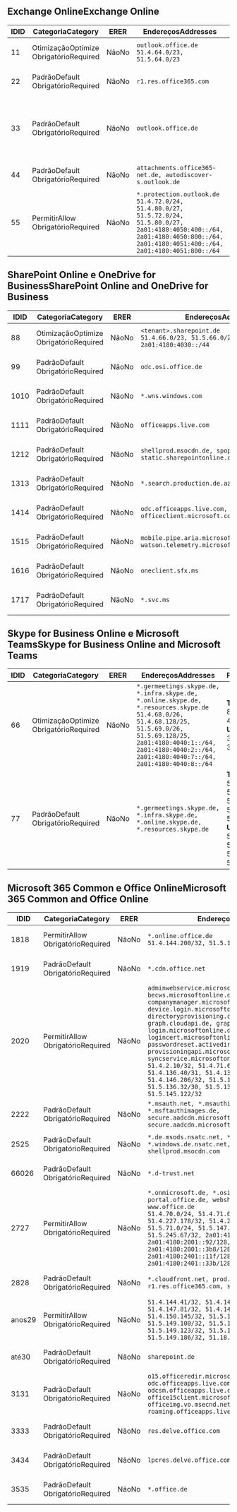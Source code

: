<!--THIS FILE IS AUTOMATICALLY GENERATED. MANUAL CHANGES WILL BE OVERWRITTEN.-->
<!--Please contact the Office 365 Endpoints team with any questions.-->
<!--Germany endpoints version 2020070800-->
<!--File generated 2020-09-28 14:04:23.2989-->

## <a name="exchange-online"></a><span data-ttu-id="e9430-101">Exchange Online</span><span class="sxs-lookup"><span data-stu-id="e9430-101">Exchange Online</span></span>

<span data-ttu-id="e9430-102">ID</span><span class="sxs-lookup"><span data-stu-id="e9430-102">ID</span></span> | <span data-ttu-id="e9430-103">Categoria</span><span class="sxs-lookup"><span data-stu-id="e9430-103">Category</span></span> | <span data-ttu-id="e9430-104">ER</span><span class="sxs-lookup"><span data-stu-id="e9430-104">ER</span></span> | <span data-ttu-id="e9430-105">Endereços</span><span class="sxs-lookup"><span data-stu-id="e9430-105">Addresses</span></span> | <span data-ttu-id="e9430-106">Portas</span><span class="sxs-lookup"><span data-stu-id="e9430-106">Ports</span></span>
-- | -------------------- | -- | ----------------------------------------------------------------------------------------------------------------------------------------------------------------------------------------- | -------------------------------
<span data-ttu-id="e9430-107">1</span><span class="sxs-lookup"><span data-stu-id="e9430-107">1</span></span> | <span data-ttu-id="e9430-108">Otimização</span><span class="sxs-lookup"><span data-stu-id="e9430-108">Optimize</span></span><BR><span data-ttu-id="e9430-109">Obrigatório</span><span class="sxs-lookup"><span data-stu-id="e9430-109">Required</span></span> | <span data-ttu-id="e9430-110">Não</span><span class="sxs-lookup"><span data-stu-id="e9430-110">No</span></span> | `outlook.office.de`<BR>`51.4.64.0/23, 51.5.64.0/23` | <span data-ttu-id="e9430-111">**TCP:** 443, 80</span><span class="sxs-lookup"><span data-stu-id="e9430-111">**TCP:** 443, 80</span></span>
<span data-ttu-id="e9430-112">2</span><span class="sxs-lookup"><span data-stu-id="e9430-112">2</span></span> | <span data-ttu-id="e9430-113">Padrão</span><span class="sxs-lookup"><span data-stu-id="e9430-113">Default</span></span><BR><span data-ttu-id="e9430-114">Obrigatório</span><span class="sxs-lookup"><span data-stu-id="e9430-114">Required</span></span> | <span data-ttu-id="e9430-115">Não</span><span class="sxs-lookup"><span data-stu-id="e9430-115">No</span></span> | `r1.res.office365.com` | <span data-ttu-id="e9430-116">**TCP:** 443, 80</span><span class="sxs-lookup"><span data-stu-id="e9430-116">**TCP:** 443, 80</span></span>
<span data-ttu-id="e9430-117">3</span><span class="sxs-lookup"><span data-stu-id="e9430-117">3</span></span> | <span data-ttu-id="e9430-118">Padrão</span><span class="sxs-lookup"><span data-stu-id="e9430-118">Default</span></span><BR><span data-ttu-id="e9430-119">Obrigatório</span><span class="sxs-lookup"><span data-stu-id="e9430-119">Required</span></span> | <span data-ttu-id="e9430-120">Não</span><span class="sxs-lookup"><span data-stu-id="e9430-120">No</span></span> | `outlook.office.de` | <span data-ttu-id="e9430-121">**TCP:** 143, 25, 587, 993, 995</span><span class="sxs-lookup"><span data-stu-id="e9430-121">**TCP:** 143, 25, 587, 993, 995</span></span>
<span data-ttu-id="e9430-122">4</span><span class="sxs-lookup"><span data-stu-id="e9430-122">4</span></span> | <span data-ttu-id="e9430-123">Padrão</span><span class="sxs-lookup"><span data-stu-id="e9430-123">Default</span></span><BR><span data-ttu-id="e9430-124">Obrigatório</span><span class="sxs-lookup"><span data-stu-id="e9430-124">Required</span></span> | <span data-ttu-id="e9430-125">Não</span><span class="sxs-lookup"><span data-stu-id="e9430-125">No</span></span> | `attachments.office365-net.de, autodiscover-s.outlook.de` | <span data-ttu-id="e9430-126">**TCP:** 443, 80</span><span class="sxs-lookup"><span data-stu-id="e9430-126">**TCP:** 443, 80</span></span>
<span data-ttu-id="e9430-127">5</span><span class="sxs-lookup"><span data-stu-id="e9430-127">5</span></span> | <span data-ttu-id="e9430-128">Permitir</span><span class="sxs-lookup"><span data-stu-id="e9430-128">Allow</span></span><BR><span data-ttu-id="e9430-129">Obrigatório</span><span class="sxs-lookup"><span data-stu-id="e9430-129">Required</span></span> | <span data-ttu-id="e9430-130">Não</span><span class="sxs-lookup"><span data-stu-id="e9430-130">No</span></span> | `*.protection.outlook.de`<BR>`51.4.72.0/24, 51.4.80.0/27, 51.5.72.0/24, 51.5.80.0/27, 2a01:4180:4050:400::/64, 2a01:4180:4050:800::/64, 2a01:4180:4051:400::/64, 2a01:4180:4051:800::/64` | <span data-ttu-id="e9430-131">**TCP:** 25, 443</span><span class="sxs-lookup"><span data-stu-id="e9430-131">**TCP:** 25, 443</span></span>

## <a name="sharepoint-online-and-onedrive-for-business"></a><span data-ttu-id="e9430-132">SharePoint Online e OneDrive for Business</span><span class="sxs-lookup"><span data-stu-id="e9430-132">SharePoint Online and OneDrive for Business</span></span>

<span data-ttu-id="e9430-133">ID</span><span class="sxs-lookup"><span data-stu-id="e9430-133">ID</span></span> | <span data-ttu-id="e9430-134">Categoria</span><span class="sxs-lookup"><span data-stu-id="e9430-134">Category</span></span> | <span data-ttu-id="e9430-135">ER</span><span class="sxs-lookup"><span data-stu-id="e9430-135">ER</span></span> | <span data-ttu-id="e9430-136">Endereços</span><span class="sxs-lookup"><span data-stu-id="e9430-136">Addresses</span></span> | <span data-ttu-id="e9430-137">Portas</span><span class="sxs-lookup"><span data-stu-id="e9430-137">Ports</span></span>
-- | -------------------- | -- | ------------------------------------------------------------------------------ | ----------------
<span data-ttu-id="e9430-138">8</span><span class="sxs-lookup"><span data-stu-id="e9430-138">8</span></span> | <span data-ttu-id="e9430-139">Otimização</span><span class="sxs-lookup"><span data-stu-id="e9430-139">Optimize</span></span><BR><span data-ttu-id="e9430-140">Obrigatório</span><span class="sxs-lookup"><span data-stu-id="e9430-140">Required</span></span> | <span data-ttu-id="e9430-141">Não</span><span class="sxs-lookup"><span data-stu-id="e9430-141">No</span></span> | `<tenant>.sharepoint.de`<BR>`51.4.66.0/23, 51.5.66.0/23, 2a01:4180:4030::/44` | <span data-ttu-id="e9430-142">**TCP:** 443, 80</span><span class="sxs-lookup"><span data-stu-id="e9430-142">**TCP:** 443, 80</span></span>
<span data-ttu-id="e9430-143">9</span><span class="sxs-lookup"><span data-stu-id="e9430-143">9</span></span> | <span data-ttu-id="e9430-144">Padrão</span><span class="sxs-lookup"><span data-stu-id="e9430-144">Default</span></span><BR><span data-ttu-id="e9430-145">Obrigatório</span><span class="sxs-lookup"><span data-stu-id="e9430-145">Required</span></span> | <span data-ttu-id="e9430-146">Não</span><span class="sxs-lookup"><span data-stu-id="e9430-146">No</span></span> | `odc.osi.office.de` | <span data-ttu-id="e9430-147">**TCP:** 443, 80</span><span class="sxs-lookup"><span data-stu-id="e9430-147">**TCP:** 443, 80</span></span>
<span data-ttu-id="e9430-148">10</span><span class="sxs-lookup"><span data-stu-id="e9430-148">10</span></span> | <span data-ttu-id="e9430-149">Padrão</span><span class="sxs-lookup"><span data-stu-id="e9430-149">Default</span></span><BR><span data-ttu-id="e9430-150">Obrigatório</span><span class="sxs-lookup"><span data-stu-id="e9430-150">Required</span></span> | <span data-ttu-id="e9430-151">Não</span><span class="sxs-lookup"><span data-stu-id="e9430-151">No</span></span> | `*.wns.windows.com` | <span data-ttu-id="e9430-152">**TCP:** 443, 80</span><span class="sxs-lookup"><span data-stu-id="e9430-152">**TCP:** 443, 80</span></span>
<span data-ttu-id="e9430-153">11</span><span class="sxs-lookup"><span data-stu-id="e9430-153">11</span></span> | <span data-ttu-id="e9430-154">Padrão</span><span class="sxs-lookup"><span data-stu-id="e9430-154">Default</span></span><BR><span data-ttu-id="e9430-155">Obrigatório</span><span class="sxs-lookup"><span data-stu-id="e9430-155">Required</span></span> | <span data-ttu-id="e9430-156">Não</span><span class="sxs-lookup"><span data-stu-id="e9430-156">No</span></span> | `officeapps.live.com` | <span data-ttu-id="e9430-157">**TCP:** 443, 80</span><span class="sxs-lookup"><span data-stu-id="e9430-157">**TCP:** 443, 80</span></span>
<span data-ttu-id="e9430-158">12</span><span class="sxs-lookup"><span data-stu-id="e9430-158">12</span></span> | <span data-ttu-id="e9430-159">Padrão</span><span class="sxs-lookup"><span data-stu-id="e9430-159">Default</span></span><BR><span data-ttu-id="e9430-160">Obrigatório</span><span class="sxs-lookup"><span data-stu-id="e9430-160">Required</span></span> | <span data-ttu-id="e9430-161">Não</span><span class="sxs-lookup"><span data-stu-id="e9430-161">No</span></span> | `shellprod.msocdn.de, spoprod-a.akamaihd.net, static.sharepointonline.com` | <span data-ttu-id="e9430-162">**TCP:** 443, 80</span><span class="sxs-lookup"><span data-stu-id="e9430-162">**TCP:** 443, 80</span></span>
<span data-ttu-id="e9430-163">13</span><span class="sxs-lookup"><span data-stu-id="e9430-163">13</span></span> | <span data-ttu-id="e9430-164">Padrão</span><span class="sxs-lookup"><span data-stu-id="e9430-164">Default</span></span><BR><span data-ttu-id="e9430-165">Obrigatório</span><span class="sxs-lookup"><span data-stu-id="e9430-165">Required</span></span> | <span data-ttu-id="e9430-166">Não</span><span class="sxs-lookup"><span data-stu-id="e9430-166">No</span></span> | `*.search.production.de.azuretrafficmanager.de` | <span data-ttu-id="e9430-167">**TCP:** 443</span><span class="sxs-lookup"><span data-stu-id="e9430-167">**TCP:** 443</span></span>
<span data-ttu-id="e9430-168">14</span><span class="sxs-lookup"><span data-stu-id="e9430-168">14</span></span> | <span data-ttu-id="e9430-169">Padrão</span><span class="sxs-lookup"><span data-stu-id="e9430-169">Default</span></span><BR><span data-ttu-id="e9430-170">Obrigatório</span><span class="sxs-lookup"><span data-stu-id="e9430-170">Required</span></span> | <span data-ttu-id="e9430-171">Não</span><span class="sxs-lookup"><span data-stu-id="e9430-171">No</span></span> | `odc.officeapps.live.com, officeclient.microsoft.com` | <span data-ttu-id="e9430-172">**TCP:** 443, 80</span><span class="sxs-lookup"><span data-stu-id="e9430-172">**TCP:** 443, 80</span></span>
<span data-ttu-id="e9430-173">15</span><span class="sxs-lookup"><span data-stu-id="e9430-173">15</span></span> | <span data-ttu-id="e9430-174">Padrão</span><span class="sxs-lookup"><span data-stu-id="e9430-174">Default</span></span><BR><span data-ttu-id="e9430-175">Obrigatório</span><span class="sxs-lookup"><span data-stu-id="e9430-175">Required</span></span> | <span data-ttu-id="e9430-176">Não</span><span class="sxs-lookup"><span data-stu-id="e9430-176">No</span></span> | `mobile.pipe.aria.microsoft.com, ssw.live.com, watson.telemetry.microsoft.com` | <span data-ttu-id="e9430-177">**TCP:** 443, 80</span><span class="sxs-lookup"><span data-stu-id="e9430-177">**TCP:** 443, 80</span></span>
<span data-ttu-id="e9430-178">16</span><span class="sxs-lookup"><span data-stu-id="e9430-178">16</span></span> | <span data-ttu-id="e9430-179">Padrão</span><span class="sxs-lookup"><span data-stu-id="e9430-179">Default</span></span><BR><span data-ttu-id="e9430-180">Obrigatório</span><span class="sxs-lookup"><span data-stu-id="e9430-180">Required</span></span> | <span data-ttu-id="e9430-181">Não</span><span class="sxs-lookup"><span data-stu-id="e9430-181">No</span></span> | `oneclient.sfx.ms` | <span data-ttu-id="e9430-182">**TCP:** 443, 80</span><span class="sxs-lookup"><span data-stu-id="e9430-182">**TCP:** 443, 80</span></span>
<span data-ttu-id="e9430-183">17</span><span class="sxs-lookup"><span data-stu-id="e9430-183">17</span></span> | <span data-ttu-id="e9430-184">Padrão</span><span class="sxs-lookup"><span data-stu-id="e9430-184">Default</span></span><BR><span data-ttu-id="e9430-185">Obrigatório</span><span class="sxs-lookup"><span data-stu-id="e9430-185">Required</span></span> | <span data-ttu-id="e9430-186">Não</span><span class="sxs-lookup"><span data-stu-id="e9430-186">No</span></span> | `*.svc.ms` | <span data-ttu-id="e9430-187">**TCP:** 443, 80</span><span class="sxs-lookup"><span data-stu-id="e9430-187">**TCP:** 443, 80</span></span>

## <a name="skype-for-business-online-and-microsoft-teams"></a><span data-ttu-id="e9430-188">Skype for Business Online e Microsoft Teams</span><span class="sxs-lookup"><span data-stu-id="e9430-188">Skype for Business Online and Microsoft Teams</span></span>

<span data-ttu-id="e9430-189">ID</span><span class="sxs-lookup"><span data-stu-id="e9430-189">ID</span></span> | <span data-ttu-id="e9430-190">Categoria</span><span class="sxs-lookup"><span data-stu-id="e9430-190">Category</span></span> | <span data-ttu-id="e9430-191">ER</span><span class="sxs-lookup"><span data-stu-id="e9430-191">ER</span></span> | <span data-ttu-id="e9430-192">Endereços</span><span class="sxs-lookup"><span data-stu-id="e9430-192">Addresses</span></span> | <span data-ttu-id="e9430-193">Portas</span><span class="sxs-lookup"><span data-stu-id="e9430-193">Ports</span></span>
-- | -------------------- | -- | ----------------------------------------------------------------------------------------------------------------------------------------------------------------------------------------------------------------------------------------------- | --------------------------------------------------
<span data-ttu-id="e9430-194">6</span><span class="sxs-lookup"><span data-stu-id="e9430-194">6</span></span> | <span data-ttu-id="e9430-195">Otimização</span><span class="sxs-lookup"><span data-stu-id="e9430-195">Optimize</span></span><BR><span data-ttu-id="e9430-196">Obrigatório</span><span class="sxs-lookup"><span data-stu-id="e9430-196">Required</span></span> | <span data-ttu-id="e9430-197">Não</span><span class="sxs-lookup"><span data-stu-id="e9430-197">No</span></span> | `*.germeetings.skype.de, *.infra.skype.de, *.online.skype.de, *.resources.skype.de`<BR>`51.4.68.0/26, 51.4.68.128/25, 51.5.69.0/26, 51.5.69.128/25, 2a01:4180:4040:1::/64, 2a01:4180:4040:2::/64, 2a01:4180:4040:7::/64, 2a01:4180:4040:8::/64` | <span data-ttu-id="e9430-198">**TCP:** 443, 80</span><span class="sxs-lookup"><span data-stu-id="e9430-198">**TCP:** 443, 80</span></span><BR><span data-ttu-id="e9430-199">**UDP:** 3478</span><span class="sxs-lookup"><span data-stu-id="e9430-199">**UDP:** 3478</span></span>
<span data-ttu-id="e9430-200">7</span><span class="sxs-lookup"><span data-stu-id="e9430-200">7</span></span> | <span data-ttu-id="e9430-201">Padrão</span><span class="sxs-lookup"><span data-stu-id="e9430-201">Default</span></span><BR><span data-ttu-id="e9430-202">Obrigatório</span><span class="sxs-lookup"><span data-stu-id="e9430-202">Required</span></span> | <span data-ttu-id="e9430-203">Não</span><span class="sxs-lookup"><span data-stu-id="e9430-203">No</span></span> | `*.germeetings.skype.de, *.infra.skype.de, *.online.skype.de, *.resources.skype.de` | <span data-ttu-id="e9430-204">**TCP:** 5061, 50000-59999</span><span class="sxs-lookup"><span data-stu-id="e9430-204">**TCP:** 5061, 50000-59999</span></span><BR><span data-ttu-id="e9430-205">**UDP:** 50000-59999</span><span class="sxs-lookup"><span data-stu-id="e9430-205">**UDP:** 50000-59999</span></span>

## <a name="microsoft-365-common-and-office-online"></a><span data-ttu-id="e9430-206">Microsoft 365 Common e Office Online</span><span class="sxs-lookup"><span data-stu-id="e9430-206">Microsoft 365 Common and Office Online</span></span>

<span data-ttu-id="e9430-207">ID</span><span class="sxs-lookup"><span data-stu-id="e9430-207">ID</span></span> | <span data-ttu-id="e9430-208">Categoria</span><span class="sxs-lookup"><span data-stu-id="e9430-208">Category</span></span> | <span data-ttu-id="e9430-209">ER</span><span class="sxs-lookup"><span data-stu-id="e9430-209">ER</span></span> | <span data-ttu-id="e9430-210">Endereços</span><span class="sxs-lookup"><span data-stu-id="e9430-210">Addresses</span></span> | <span data-ttu-id="e9430-211">Portas</span><span class="sxs-lookup"><span data-stu-id="e9430-211">Ports</span></span>
-- | ------------------- | -- | -------------------------------------------------------------------------------------------------------------------------------------------------------------------------------------------------------------------------------------------------------------------------------------------------------------------------------------------------------------------------------------------------------------------------------------------------------------------------------------------------------------------------------------------------------------------------------------------------------------------------- | ----------------
<span data-ttu-id="e9430-212">18</span><span class="sxs-lookup"><span data-stu-id="e9430-212">18</span></span> | <span data-ttu-id="e9430-213">Permitir</span><span class="sxs-lookup"><span data-stu-id="e9430-213">Allow</span></span><BR><span data-ttu-id="e9430-214">Obrigatório</span><span class="sxs-lookup"><span data-stu-id="e9430-214">Required</span></span> | <span data-ttu-id="e9430-215">Não</span><span class="sxs-lookup"><span data-stu-id="e9430-215">No</span></span> | `*.online.office.de`<BR>`51.4.144.200/32, 51.5.149.3/32, 51.18.16.0/23` | <span data-ttu-id="e9430-216">**TCP:** 443</span><span class="sxs-lookup"><span data-stu-id="e9430-216">**TCP:** 443</span></span>
<span data-ttu-id="e9430-217">19</span><span class="sxs-lookup"><span data-stu-id="e9430-217">19</span></span> | <span data-ttu-id="e9430-218">Padrão</span><span class="sxs-lookup"><span data-stu-id="e9430-218">Default</span></span><BR><span data-ttu-id="e9430-219">Obrigatório</span><span class="sxs-lookup"><span data-stu-id="e9430-219">Required</span></span> | <span data-ttu-id="e9430-220">Não</span><span class="sxs-lookup"><span data-stu-id="e9430-220">No</span></span> | `*.cdn.office.net` | <span data-ttu-id="e9430-221">**TCP:** 443</span><span class="sxs-lookup"><span data-stu-id="e9430-221">**TCP:** 443</span></span>
<span data-ttu-id="e9430-222">20</span><span class="sxs-lookup"><span data-stu-id="e9430-222">20</span></span> | <span data-ttu-id="e9430-223">Permitir</span><span class="sxs-lookup"><span data-stu-id="e9430-223">Allow</span></span><BR><span data-ttu-id="e9430-224">Obrigatório</span><span class="sxs-lookup"><span data-stu-id="e9430-224">Required</span></span> | <span data-ttu-id="e9430-225">Não</span><span class="sxs-lookup"><span data-stu-id="e9430-225">No</span></span> | `adminwebservice.microsoftonline.de, becws.microsoftonline.de, companymanager.microsoftonline.de, device.login.microsoftonline.de, directoryprovisioning.cloudapi.de, graph.cloudapi.de, graph.microsoft.de, login.microsoftonline.de, logincert.microsoftonline.de, pas.cloudapi.de, passwordreset.activedirectory.microsoftazure.de, provisioningapi.microsoftonline.de, syncservice.microsoftonline.de`<BR>`51.4.2.10/32, 51.4.71.61/32, 51.4.136.38/31, 51.4.136.40/31, 51.4.136.42/32, 51.4.146.38/32, 51.4.146.206/32, 51.5.16.7/32, 51.5.71.22/32, 51.5.136.32/30, 51.5.136.36/32, 51.5.145.29/32, 51.5.145.122/32` | <span data-ttu-id="e9430-226">**TCP:** 443, 80</span><span class="sxs-lookup"><span data-stu-id="e9430-226">**TCP:** 443, 80</span></span>
<span data-ttu-id="e9430-227">22</span><span class="sxs-lookup"><span data-stu-id="e9430-227">22</span></span> | <span data-ttu-id="e9430-228">Padrão</span><span class="sxs-lookup"><span data-stu-id="e9430-228">Default</span></span><BR><span data-ttu-id="e9430-229">Obrigatório</span><span class="sxs-lookup"><span data-stu-id="e9430-229">Required</span></span> | <span data-ttu-id="e9430-230">Não</span><span class="sxs-lookup"><span data-stu-id="e9430-230">No</span></span> | `*.msauth.net, *.msauthimages.de, *.msftauth.net, *.msftauthimages.de, secure.aadcdn.microsoftonline-p.com, secure.aadcdn.microsoftonline-p.de` | <span data-ttu-id="e9430-231">**TCP:** 443, 80</span><span class="sxs-lookup"><span data-stu-id="e9430-231">**TCP:** 443, 80</span></span>
<span data-ttu-id="e9430-232">25</span><span class="sxs-lookup"><span data-stu-id="e9430-232">25</span></span> | <span data-ttu-id="e9430-233">Padrão</span><span class="sxs-lookup"><span data-stu-id="e9430-233">Default</span></span><BR><span data-ttu-id="e9430-234">Obrigatório</span><span class="sxs-lookup"><span data-stu-id="e9430-234">Required</span></span> | <span data-ttu-id="e9430-235">Não</span><span class="sxs-lookup"><span data-stu-id="e9430-235">No</span></span> | `*.de.msods.nsatc.net, *.office.de.akadns.net, *.windows.de.nsatc.net, officehome.msocdn.de, shellprod.msocdn.com` | <span data-ttu-id="e9430-236">**TCP:** 443, 80</span><span class="sxs-lookup"><span data-stu-id="e9430-236">**TCP:** 443, 80</span></span>
<span data-ttu-id="e9430-237">660</span><span class="sxs-lookup"><span data-stu-id="e9430-237">26</span></span> | <span data-ttu-id="e9430-238">Padrão</span><span class="sxs-lookup"><span data-stu-id="e9430-238">Default</span></span><BR><span data-ttu-id="e9430-239">Obrigatório</span><span class="sxs-lookup"><span data-stu-id="e9430-239">Required</span></span> | <span data-ttu-id="e9430-240">Não</span><span class="sxs-lookup"><span data-stu-id="e9430-240">No</span></span> | `*.d-trust.net` | <span data-ttu-id="e9430-241">**TCP:** 443, 80</span><span class="sxs-lookup"><span data-stu-id="e9430-241">**TCP:** 443, 80</span></span>
<span data-ttu-id="e9430-242">27</span><span class="sxs-lookup"><span data-stu-id="e9430-242">27</span></span> | <span data-ttu-id="e9430-243">Permitir</span><span class="sxs-lookup"><span data-stu-id="e9430-243">Allow</span></span><BR><span data-ttu-id="e9430-244">Obrigatório</span><span class="sxs-lookup"><span data-stu-id="e9430-244">Required</span></span> | <span data-ttu-id="e9430-245">Não</span><span class="sxs-lookup"><span data-stu-id="e9430-245">No</span></span> | `*.onmicrosoft.de, *.osi.office.de, office.de, portal.office.de, webshell.suite.office.de, www.office.de`<BR>`51.4.70.0/24, 51.4.71.0/24, 51.4.226.115/32, 51.4.227.178/32, 51.4.230.178/32, 51.5.70.0/24, 51.5.71.0/24, 51.5.147.48/32, 51.5.242.163/32, 51.5.245.67/32, 2a01:4180:2001::2/128, 2a01:4180:2001::92/128, 2a01:4180:2001::234/128, 2a01:4180:2001::3b8/128, 2a01:4180:2401::5/128, 2a01:4180:2401::11f/128, 2a01:4180:2401::33b/128, 2a01:4180:2401::55b/128` | <span data-ttu-id="e9430-246">**TCP:** 443, 80</span><span class="sxs-lookup"><span data-stu-id="e9430-246">**TCP:** 443, 80</span></span>
<span data-ttu-id="e9430-247">28</span><span class="sxs-lookup"><span data-stu-id="e9430-247">28</span></span> | <span data-ttu-id="e9430-248">Padrão</span><span class="sxs-lookup"><span data-stu-id="e9430-248">Default</span></span><BR><span data-ttu-id="e9430-249">Obrigatório</span><span class="sxs-lookup"><span data-stu-id="e9430-249">Required</span></span> | <span data-ttu-id="e9430-250">Não</span><span class="sxs-lookup"><span data-stu-id="e9430-250">No</span></span> | `*.cloudfront.net, prod.msocdn.de, r1.res.office365.com, shellprod.msocdn.de` | <span data-ttu-id="e9430-251">**TCP:** 443, 80</span><span class="sxs-lookup"><span data-stu-id="e9430-251">**TCP:** 443, 80</span></span>
<span data-ttu-id="e9430-252">anos</span><span class="sxs-lookup"><span data-stu-id="e9430-252">29</span></span> | <span data-ttu-id="e9430-253">Permitir</span><span class="sxs-lookup"><span data-stu-id="e9430-253">Allow</span></span><BR><span data-ttu-id="e9430-254">Obrigatório</span><span class="sxs-lookup"><span data-stu-id="e9430-254">Required</span></span> | <span data-ttu-id="e9430-255">Não</span><span class="sxs-lookup"><span data-stu-id="e9430-255">No</span></span> | `51.4.144.41/32, 51.4.144.174/32, 51.4.145.38/32, 51.4.147.81/32, 51.4.147.233/32, 51.4.148.12/32, 51.4.150.145/32, 51.5.147.242/32, 51.5.149.100/32, 51.5.149.119/32, 51.5.149.123/32, 51.5.149.180/32, 51.5.149.186/32, 51.18.0.0/21` | <span data-ttu-id="e9430-256">**TCP:** 443, 80</span><span class="sxs-lookup"><span data-stu-id="e9430-256">**TCP:** 443, 80</span></span>
<span data-ttu-id="e9430-257">até</span><span class="sxs-lookup"><span data-stu-id="e9430-257">30</span></span> | <span data-ttu-id="e9430-258">Padrão</span><span class="sxs-lookup"><span data-stu-id="e9430-258">Default</span></span><BR><span data-ttu-id="e9430-259">Obrigatório</span><span class="sxs-lookup"><span data-stu-id="e9430-259">Required</span></span> | <span data-ttu-id="e9430-260">Não</span><span class="sxs-lookup"><span data-stu-id="e9430-260">No</span></span> | `sharepoint.de` | <span data-ttu-id="e9430-261">**TCP:** 443, 80</span><span class="sxs-lookup"><span data-stu-id="e9430-261">**TCP:** 443, 80</span></span>
<span data-ttu-id="e9430-262">31</span><span class="sxs-lookup"><span data-stu-id="e9430-262">31</span></span> | <span data-ttu-id="e9430-263">Padrão</span><span class="sxs-lookup"><span data-stu-id="e9430-263">Default</span></span><BR><span data-ttu-id="e9430-264">Obrigatório</span><span class="sxs-lookup"><span data-stu-id="e9430-264">Required</span></span> | <span data-ttu-id="e9430-265">Não</span><span class="sxs-lookup"><span data-stu-id="e9430-265">No</span></span> | `o15.officeredir.microsoft.com, odc.officeapps.live.com, odcsm.officeapps.live.com, office.microsoft.com, office15client.microsoft.com, officeimg.vo.msecnd.net, roaming.officeapps.live.com` | <span data-ttu-id="e9430-266">**TCP:** 443, 80</span><span class="sxs-lookup"><span data-stu-id="e9430-266">**TCP:** 443, 80</span></span>
<span data-ttu-id="e9430-267">33</span><span class="sxs-lookup"><span data-stu-id="e9430-267">33</span></span> | <span data-ttu-id="e9430-268">Padrão</span><span class="sxs-lookup"><span data-stu-id="e9430-268">Default</span></span><BR><span data-ttu-id="e9430-269">Obrigatório</span><span class="sxs-lookup"><span data-stu-id="e9430-269">Required</span></span> | <span data-ttu-id="e9430-270">Não</span><span class="sxs-lookup"><span data-stu-id="e9430-270">No</span></span> | `res.delve.office.com` | <span data-ttu-id="e9430-271">**TCP:** 443</span><span class="sxs-lookup"><span data-stu-id="e9430-271">**TCP:** 443</span></span>
<span data-ttu-id="e9430-272">34</span><span class="sxs-lookup"><span data-stu-id="e9430-272">34</span></span> | <span data-ttu-id="e9430-273">Padrão</span><span class="sxs-lookup"><span data-stu-id="e9430-273">Default</span></span><BR><span data-ttu-id="e9430-274">Obrigatório</span><span class="sxs-lookup"><span data-stu-id="e9430-274">Required</span></span> | <span data-ttu-id="e9430-275">Não</span><span class="sxs-lookup"><span data-stu-id="e9430-275">No</span></span> | `lpcres.delve.office.com` | <span data-ttu-id="e9430-276">**TCP:** 443</span><span class="sxs-lookup"><span data-stu-id="e9430-276">**TCP:** 443</span></span>
<span data-ttu-id="e9430-277">35</span><span class="sxs-lookup"><span data-stu-id="e9430-277">35</span></span> | <span data-ttu-id="e9430-278">Padrão</span><span class="sxs-lookup"><span data-stu-id="e9430-278">Default</span></span><BR><span data-ttu-id="e9430-279">Obrigatório</span><span class="sxs-lookup"><span data-stu-id="e9430-279">Required</span></span> | <span data-ttu-id="e9430-280">Não</span><span class="sxs-lookup"><span data-stu-id="e9430-280">No</span></span> | `*.office.de` | <span data-ttu-id="e9430-281">**TCP:** 443, 80</span><span class="sxs-lookup"><span data-stu-id="e9430-281">**TCP:** 443, 80</span></span>
